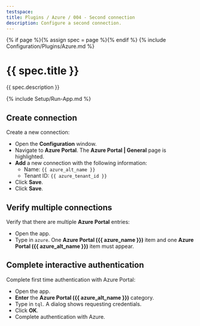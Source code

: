 ```yaml
---
testspace:
title: Plugins / Azure / 004 - Second connection
description: Configure a second connection.
---
```


{% if page %}{% assign spec = page %}{% endif %}
{% include Configuration/Plugins/Azure.md %}

# {{ spec.title }}

{{ spec.description }}

{% include Setup/Run-App.md %}

## Create connection

Create a new connection:

- Open the **Configuration** window.
- Navigate to **Azure Portal**. The **Azure Portal | General** page is
  highlighted.
- **Add** a new connection with the following information:
  - Name: `{{ azure_alt_name }}`
  - Tenant ID: `{{ azure_tenant_id }}`
- Click **Save**.
- Click **Save**.

## Verify multiple connections

Verify that there are multiple **Azure Portal** entries:

- Open the app.
- Type in `azure`. One **Azure Portal ({{ azure_name }})** item and one **Azure
  Portal ({{ azure_alt_name }})** item must appear.

## Complete interactive authentication

Complete first time authentication with Azure Portal:

- Open the app.
- **Enter** the **Azure Portal ({{ azure_alt_name }})** category.
- Type in `tql`. A dialog shows requesting credentials.
- Click **OK**.
- Complete authentication with Azure.
